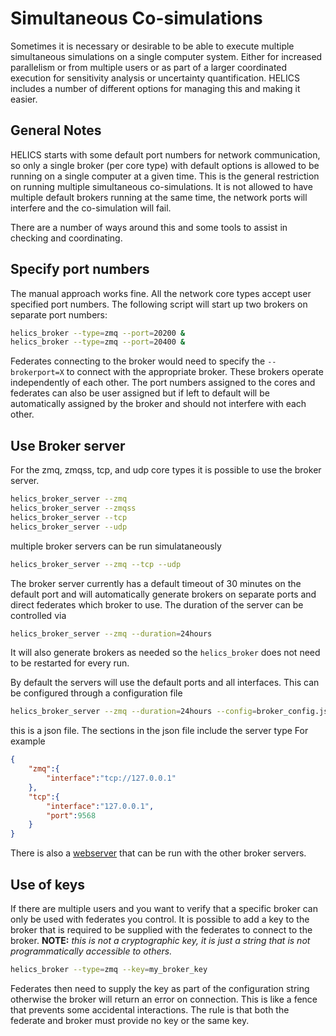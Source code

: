 # Simultaneous Co-simulations
Sometimes it is necessary or desirable to be able to execute multiple simultaneous simulations on a single computer system.  Either for increased parallelism or from multiple users or as part of a larger coordinated execution for sensitivity analysis or uncertainty quantification.  HELICS includes a number of different options for managing this and making it easier.

## General Notes
HELICS starts with some default port numbers for network communication, so only a single broker (per core type) with default options is allowed to be running on a single computer at a given time.  This is the general restriction on running multiple simultaneous co-simulations.  It is not allowed to have multiple default brokers running at the same time, the network ports will interfere and the co-simulation will fail.

There are a number of ways around this and some tools to assist in checking and coordinating.

## Specify port numbers
The manual approach works fine.  All the network core types accept user specified port numbers.  The following script will start up two brokers on separate port numbers:

```sh
helics_broker --type=zmq --port=20200 &
helics_broker --type=zmq --port=20400 &
```

 Federates connecting to the broker would need to specify the `--brokerport=X` to connect with the appropriate broker.    These brokers operate independently of each other.   The port numbers assigned to the cores and federates can also be user assigned but if left to default will be automatically assigned by the broker and should not interfere with each other.

## Use Broker server
For the zmq, zmqss, tcp, and udp core types it is possible to use the broker server.
```sh
helics_broker_server --zmq
helics_broker_server --zmqss
helics_broker_server --tcp
helics_broker_server --udp
```

multiple broker servers can be run simulataneously
```sh
helics_broker_server --zmq --tcp --udp
```
The broker server currently has a default timeout of 30 minutes on the default port and will automatically generate brokers on separate ports and direct federates which broker to use. The duration of the server can be controlled via

```sh
helics_broker_server --zmq --duration=24hours
```

 It will also generate brokers as needed so the `helics_broker` does not need to be restarted for every run.

By default the servers will use the default ports and all interfaces.  This can be configured through a configuration file

```sh
helics_broker_server --zmq --duration=24hours --config=broker_config.json
```

this is a json file.  The sections in the json file include the server type For example
```json
{
    "zmq":{
        "interface":"tcp://127.0.0.1"
    },
    "tcp":{
        "interface":"127.0.0.1",
        "port":9568
    }
}
```

There is also a [webserver](./webserver.md) that can be run with the other broker servers.

## Use of keys
If there are multiple users and you want to verify that a specific broker can only be used with federates you control.  It is possible to add a key to the broker that is required to be supplied with the federates to connect to the broker.  **NOTE:** *this is not a cryptographic key, it is just a string that is not programmatically accessible to others.*

```sh
helics_broker --type=zmq --key=my_broker_key
```
Federates then need to supply the key as part of the configuration string otherwise the broker will return an error on connection.  This is like a fence that prevents some accidental interactions.  The rule is that both the federate and broker must provide no key or the same key.
